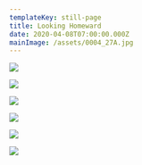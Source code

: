 ```yaml
---
templateKey: still-page
title: Looking Homeward
date: 2020-04-08T07:00:00.000Z
mainImage: /assets/0004_27A.jpg
---
```

![](/assets/0014_20.jpg)

<div class="lines-3"></div>

![](/assets/0016_18.jpg)

<div class="lines-3"></div>

![](/assets/0009_12.jpg)

<div class="lines-3"></div>

![](/assets/0004_27A.jpg)

<div class="lines-3"></div>

![](/assets/0034_00.jpg)

<div class="lines-3"></div>

![](/assets/0005_16.jpg)
